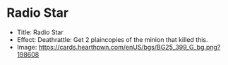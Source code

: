 # Radio Star
- Title:  Radio Star
- Effect:  Deathrattle: Get 2 plaincopies of the minion that killed this.
- Image:  https://cards.hearthpwn.com/enUS/bgs/BG25_399_G_bg.png?198608
